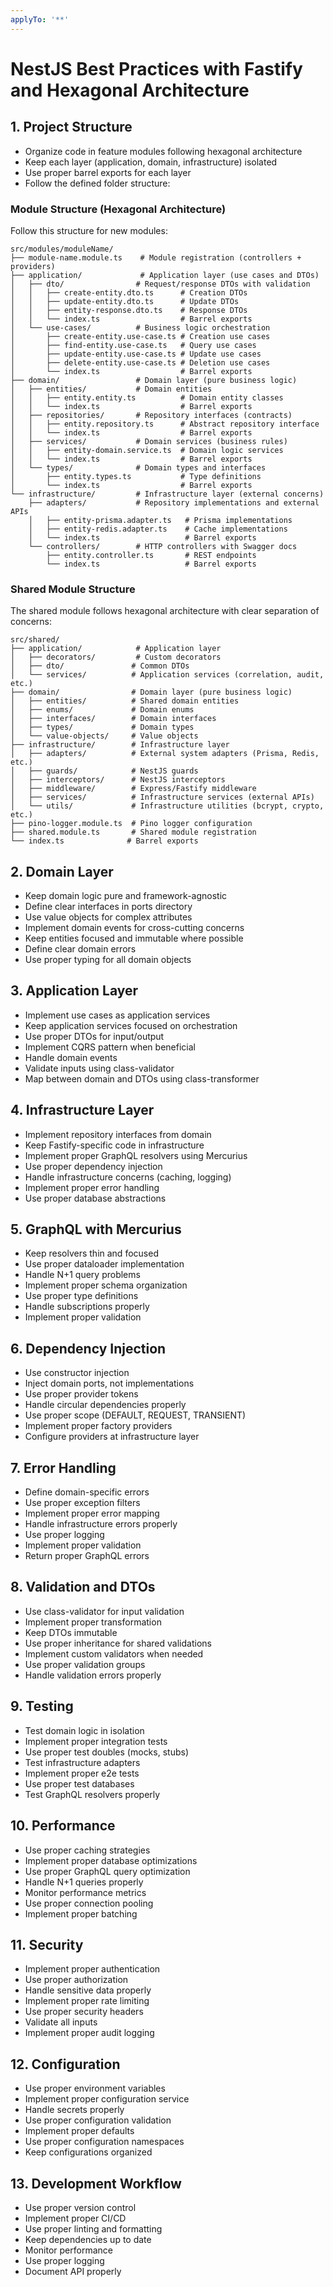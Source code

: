 ```yaml
---
applyTo: '**'
---
```


# NestJS Best Practices with Fastify and Hexagonal Architecture

## 1. Project Structure

- Organize code in feature modules following hexagonal architecture
- Keep each layer (application, domain, infrastructure) isolated
- Use proper barrel exports for each layer
- Follow the defined folder structure:

### Module Structure (Hexagonal Architecture)

Follow this structure for new modules:

```
src/modules/moduleName/
├── module-name.module.ts    # Module registration (controllers + providers)
├── application/             # Application layer (use cases and DTOs)
│   ├── dto/                # Request/response DTOs with validation
│   │   ├── create-entity.dto.ts      # Creation DTOs
│   │   ├── update-entity.dto.ts      # Update DTOs
│   │   ├── entity-response.dto.ts    # Response DTOs
│   │   └── index.ts                  # Barrel exports
│   └── use-cases/          # Business logic orchestration
│       ├── create-entity.use-case.ts # Creation use cases
│       ├── find-entity.use-case.ts   # Query use cases
│       ├── update-entity.use-case.ts # Update use cases
│       ├── delete-entity.use-case.ts # Deletion use cases
│       └── index.ts                  # Barrel exports
├── domain/                 # Domain layer (pure business logic)
│   ├── entities/           # Domain entities
│   │   ├── entity.entity.ts          # Domain entity classes
│   │   └── index.ts                  # Barrel exports
│   ├── repositories/       # Repository interfaces (contracts)
│   │   ├── entity.repository.ts      # Abstract repository interface
│   │   └── index.ts                  # Barrel exports
│   ├── services/           # Domain services (business rules)
│   │   ├── entity-domain.service.ts  # Domain logic services
│   │   └── index.ts                  # Barrel exports
│   └── types/              # Domain types and interfaces
│       ├── entity.types.ts           # Type definitions
│       └── index.ts                  # Barrel exports
└── infrastructure/         # Infrastructure layer (external concerns)
    ├── adapters/           # Repository implementations and external APIs
    │   ├── entity-prisma.adapter.ts   # Prisma implementations
    │   ├── entity-redis.adapter.ts    # Cache implementations
    │   └── index.ts                   # Barrel exports
    └── controllers/        # HTTP controllers with Swagger docs
        ├── entity.controller.ts       # REST endpoints
        └── index.ts                   # Barrel exports

```

### Shared Module Structure

The shared module follows hexagonal architecture with clear separation of concerns:

```
src/shared/
├── application/            # Application layer
│   ├── decorators/         # Custom decorators
│   ├── dto/               # Common DTOs
│   └── services/          # Application services (correlation, audit, etc.)
├── domain/                # Domain layer (pure business logic)
│   ├── entities/          # Shared domain entities
│   ├── enums/             # Domain enums
│   ├── interfaces/        # Domain interfaces
│   ├── types/             # Domain types
│   └── value-objects/     # Value objects
├── infrastructure/        # Infrastructure layer
│   ├── adapters/          # External system adapters (Prisma, Redis, etc.)
│   ├── guards/            # NestJS guards
│   ├── interceptors/      # NestJS interceptors
│   ├── middleware/        # Express/Fastify middleware
│   ├── services/          # Infrastructure services (external APIs)
│   └── utils/             # Infrastructure utilities (bcrypt, crypto, etc.)
├── pino-logger.module.ts  # Pino logger configuration
├── shared.module.ts       # Shared module registration
└── index.ts              # Barrel exports
```

## 2. Domain Layer

- Keep domain logic pure and framework-agnostic
- Define clear interfaces in ports directory
- Use value objects for complex attributes
- Implement domain events for cross-cutting concerns
- Keep entities focused and immutable where possible
- Define clear domain errors
- Use proper typing for all domain objects

## 3. Application Layer

- Implement use cases as application services
- Keep application services focused on orchestration
- Use proper DTOs for input/output
- Implement CQRS pattern when beneficial
- Handle domain events
- Validate inputs using class-validator
- Map between domain and DTOs using class-transformer

## 4. Infrastructure Layer

- Implement repository interfaces from domain
- Keep Fastify-specific code in infrastructure
- Implement proper GraphQL resolvers using Mercurius
- Use proper dependency injection
- Handle infrastructure concerns (caching, logging)
- Implement proper error handling
- Use proper database abstractions

## 5. GraphQL with Mercurius

- Keep resolvers thin and focused
- Use proper dataloader implementation
- Handle N+1 query problems
- Implement proper schema organization
- Use proper type definitions
- Handle subscriptions properly
- Implement proper validation

## 6. Dependency Injection

- Use constructor injection
- Inject domain ports, not implementations
- Use proper provider tokens
- Handle circular dependencies properly
- Use proper scope (DEFAULT, REQUEST, TRANSIENT)
- Implement proper factory providers
- Configure providers at infrastructure layer

## 7. Error Handling

- Define domain-specific errors
- Use proper exception filters
- Implement proper error mapping
- Handle infrastructure errors properly
- Use proper logging
- Implement proper validation
- Return proper GraphQL errors

## 8. Validation and DTOs

- Use class-validator for input validation
- Implement proper transformation
- Keep DTOs immutable
- Use proper inheritance for shared validations
- Implement custom validators when needed
- Use proper validation groups
- Handle validation errors properly

## 9. Testing

- Test domain logic in isolation
- Implement proper integration tests
- Use proper test doubles (mocks, stubs)
- Test infrastructure adapters
- Implement proper e2e tests
- Use proper test databases
- Test GraphQL resolvers properly

## 10. Performance

- Use proper caching strategies
- Implement proper database optimizations
- Use proper GraphQL query optimization
- Handle N+1 queries properly
- Monitor performance metrics
- Use proper connection pooling
- Implement proper batching

## 11. Security

- Implement proper authentication
- Use proper authorization
- Handle sensitive data properly
- Implement proper rate limiting
- Use proper security headers
- Validate all inputs
- Implement proper audit logging

## 12. Configuration

- Use proper environment variables
- Implement proper configuration service
- Handle secrets properly
- Use proper configuration validation
- Implement proper defaults
- Use proper configuration namespaces
- Keep configurations organized

## 13. Development Workflow

- Use proper version control
- Implement proper CI/CD
- Use proper linting and formatting
- Keep dependencies up to date
- Monitor performance
- Use proper logging
- Document API properly
